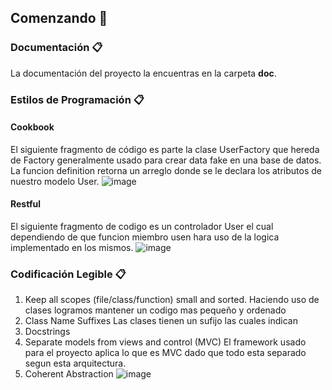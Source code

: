 ## Comenzando **🚀**

### **Documentación 📋**
La documentación del proyecto la encuentras en la carpeta **doc**.

### **Estilos de Programación 📋**
#### Cookbook
El siguiente fragmento de código es parte la clase UserFactory que hereda de Factory generalmente usado para crear data fake en una base de datos. La funcion definition retorna un arreglo donde se le declara los atributos de nuestro modelo User.
![image](https://user-images.githubusercontent.com/38531618/185728970-c4a2113f-9f60-4680-9c39-ef4802c8978c.png)

#### Restful
El siguiente fragmento de codigo es un controlador User el cual dependiendo de que funcion miembro usen hara uso de la logica implementado en los mismos.
![image](https://user-images.githubusercontent.com/38531618/185729357-8ca125e8-1812-4642-8704-e0d39a325408.png)

### **Codificación Legible 📋**

1. Keep all scopes (file/class/function) small and sorted.
Haciendo uso de clases logramos mantener un codigo mas pequeño y ordenado
2. Class Name Suffixes
Las clases tienen un sufijo las cuales indican 
3. Docstrings 
4. Separate models from views and control (MVC)
El framework usado para el proyecto aplica lo que es MVC dado que todo esta separado segun esta arquitectura.
5. Coherent Abstraction
![image](https://user-images.githubusercontent.com/38531618/185838720-4a146350-97cf-4d08-b022-701adac3a4a9.png)
